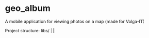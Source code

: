 # geo_album
A mobile application for viewing photos on a map (made for Volga-IT)

Project structure:
libs/
|
| 

